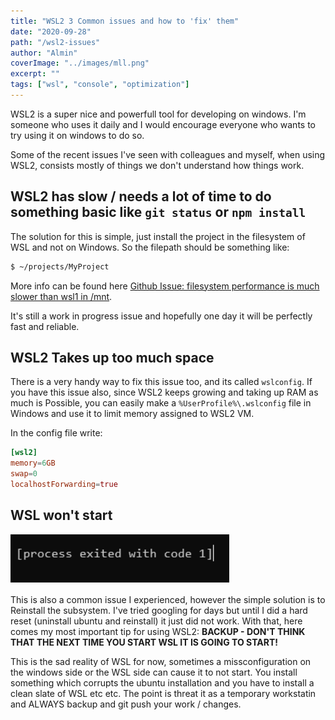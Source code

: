 ```yaml
---
title: "WSL2 3 Common issues and how to 'fix' them"
date: "2020-09-28"
path: "/wsl2-issues"
author: "Almin"
coverImage: "../images/mll.png"
excerpt: ""
tags: ["wsl", "console", "optimization"]
---
```


WSL2 is a super nice and powerfull tool for developing on windows. I'm someone who uses it daily and I would encourage everyone who wants to try using it on windows to do so. 

Some of the recent issues I've seen with colleagues and myself, when using WSL2, consists mostly of things we don't understand how things work. 

## WSL2 has slow / needs a lot of time to do something basic like `git status` or `npm install` 

The solution for this is simple, just install the project in the filesystem of WSL and not on Windows. So the filepath should be something like:
 ```bash
 $ ~/projects/MyProject
 ```

More info can be found here [Github Issue: filesystem performance is much slower than wsl1 in /mnt](https://github.com/microsoft/WSL/issues/4197).

It's still a work in progress issue and hopefully one day it will be perfectly fast and reliable.

## WSL2 Takes up too much space

There is a very handy way to fix this issue too, and its called `wslconfig`. If you have this issue also, since WSL2 keeps growing and taking up RAM as much is Possible, you can easily make a `%UserProfile%\.wslconfig` file in Windows and use it to limit memory assigned to WSL2 VM.

In the config file write: 

```conf
[wsl2]
memory=6GB
swap=0
localhostForwarding=true
```

## WSL won't start

![alt](../images/wslerror.png)

This is also a common issue I experienced, however the simple solution is to Reinstall the subsystem. I've tried googling for days but until I did a hard reset (uninstall ubuntu and reinstall) it just did not work. With that, here comes my most important tip for using WSL2: **BACKUP - DON'T THINK THAT THE NEXT TIME YOU START WSL IT IS GOING TO START!**

This is the sad reality of WSL for now, sometimes a missconfiguration on the windows side or the WSL side can cause it to not start. You install something which corrupts the ubuntu installation and you have to install a clean slate of WSL etc etc. The point is threat it as a temporary workstatin and ALWAYS backup and git push your work / changes.
